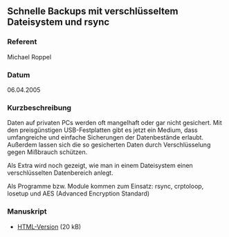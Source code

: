 ## Schnelle Backups mit verschlüsseltem Dateisystem und rsync


### Referent
Michael Roppel

### Datum
06.04.2005

### Kurzbeschreibung
Daten auf privaten PCs werden oft mangelhaft oder gar nicht gesichert.  Mit den
preisgünstigen USB-Festplatten gibt es jetzt ein Medium, dass umfangreiche und
einfache Sicherungen der Datenbestände erlaubt.  Außerdem lassen sich die so
gesicherten Daten durch Verschlüsselung gegen Mißbrauch schützen.

Als Extra wird noch gezeigt, wie man in einem Dateisystem einen verschlüsselten
Datenbereich anlegt.

Als Programme bzw. Module kommen zum Einsatz: rsync, crptoloop, losetup und AES
(Advanced Encryption Standard)


### Manuskript

* [HTML-Version](/download/Vortraege/rsync_backup.html) (20 kB)
